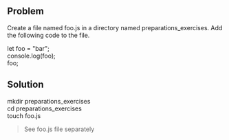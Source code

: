 ## Problem
Create a file named foo.js in a directory named preparations_exercises. Add the following code to the file.

let foo = "bar";\
console.log(foo);\
foo;

## Solution
mkdir preparations_exercises\
cd preparations_exercises\
touch foo.js

> See foo.js file separately

